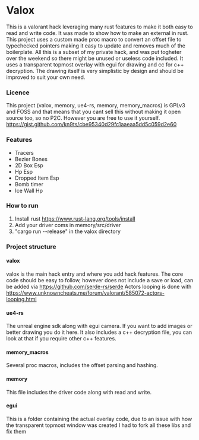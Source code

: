 # Valox

This is a valorant hack leveraging many rust features to make it both easy to read and write code. It was made to show how to make an external in rust.
This project uses a custom made proc macro to convert an offset file to typechecked pointers making it easy to update and removes much of the boilerplate. 
All this is a subset of my private hack, and was put togheter over the weekend so there might be unused or useless code included. 
It uses a transparent topmost overlay with egui for drawing and cc for c++ decryption. The drawing itself is very simplistic by design and should be improved to suit your own need.

### Licence
This project (valox, memory, ue4-rs, memory, memory_macros) is GPLv3 and FOSS and that means that you cant sell this without making it open source too, so no P2C. However you are free to use it yourself.
https://gist.github.com/kn9ts/cbe95340d29fc1aaeaa5dd5c059d2e60

### Features
+ Tracers
+ Bezier Bones
+ 2D Box Esp
+ Hp Esp
+ Dropped Item Esp
+ Bomb timer
+ Ice Wall Hp

### How to run
1. Install rust https://www.rust-lang.org/tools/install
2. Add your driver coms in memory/src/driver
3. "cargo run --release" in the valox directory 

### Project structure
#### valox
valox is the main hack entry and where you add hack features. The core code should be easy to follow, however does not include a save or load, can be added via https://github.com/serde-rs/serde 
Actors looping is done with https://www.unknowncheats.me/forum/valorant/585072-actors-looping.html

#### ue4-rs 
The unreal engine sdk along with egui camera. If you want to add images or better drawing you do it here. It also includes a c++ decryption file, you can look at that if you require
other c++ features.

#### memory_macros
Several proc macros, includes the offset parsing and hashing. 

#### memory
This file includes the driver code along with read and write.

#### egui
This is a folder containing the actual overlay code, due to an issue with how the transparent topmost window was created I had to fork all these libs
and fix them
